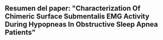 ## Resumen del paper: "Characterization Of Chimeric Surface Submentalis EMG Activity During Hypopneas In Obstructive Sleep Apnea Patients"

